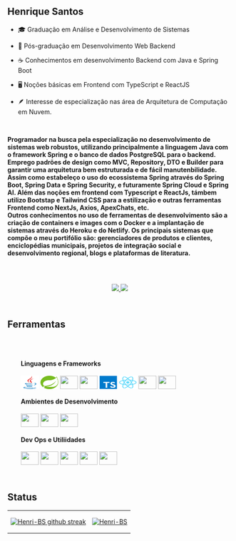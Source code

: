 ## Henrique Santos

- 🎓 Graduação em Análise e Desenvolvimento de Sistemas

- 📜 Pós-graduação em Desenvolvimento Web Backend

- ☕ Conhecimentos em desenvolvimento Backend com Java e Spring Boot

- 🖥️ Noções básicas em Frontend com TypeScript e ReactJS

- 🪶 Interesse de especialização nas área de Arquitetura de Computação em Nuvem.
<br/>

**Programador na busca pela especialização no desenvolvimento de sistemas web robustos, utilizando principalmente a linguagem Java com o framework Spring e o banco de dados PostgreSQL para o backend. 
Emprego padrões de design como MVC, Repository, DTO e Builder para garantir uma arquitetura bem estruturada e de fácil manutenbilidade. 
Assim como estabeleço o uso do ecossistema Spring através do Spring Boot, Spring Data e Spring Security, e futuramente Spring Cloud e Spring AI.
Além das noções em frontend com Typescript e ReactJs, támbem utilizo Bootstap e Tailwind CSS para a estilização e outras ferramentas Frontend como NextJs, Axios, ApexChats, etc.   
Outros conhecimentos no uso de ferramentas de desenvolvimento são a criação de containers e images com o Docker e a implantação de sistemas através do Heroku e do Netlify.
Os principais sistemas que compõe o meu portifólio são: gerenciadores de produtos e clientes, enciclopédias municipais, projetos de integração social e desenvolvimento regional, blogs e plataformas de literatura.**

<br/>

<div align="center" style="padding: 30px; display: inline_block"> 
  <a href = "mailto:hbsantos720@gmail.com"><img src="https://img.shields.io/badge/-Gmail-%23333?style=for-the-badge&logo=gmail&logoColor=white" target="_blank">
  </a>
  <a href="https://www.linkedin.com/in/henrique-b-santos-1758351a3/" target="_blank"><img src="https://img.shields.io/badge/-LinkedIn-%230077B5?style=for-the-badge&logo=linkedin&logoColor=white" target="_blank">
  </a>
</div>

## Ferramentas


<div style="padding: 30px; display: inline_block">
   <h4>Linguagens e Frameworks</h4>
  <img align="center" alt="" height="30" width="40" src="https://raw.githubusercontent.com/devicons/devicon/master/icons/java/java-original.svg"> 
  <img align="center" alt="" height="30" width="40" src="https://raw.githubusercontent.com/devicons/devicon/master/icons/spring/spring-original.svg">
  <img align="center" alt="" height="30" width="40" src="https://cdn.jsdelivr.net/gh/devicons/devicon/icons/postgresql/postgresql-original.svg" />
  <img align="center" alt="" height="30" width="40" src="https://cdn.jsdelivr.net/gh/devicons/devicon/icons/mongodb/mongodb-original.svg" />
  <img align="center" alt="" height="30" width="40" src="https://raw.githubusercontent.com/devicons/devicon/master/icons/typescript/typescript-plain.svg">
  <img align="center" alt="" height="30" width="40" src="https://raw.githubusercontent.com/devicons/devicon/master/icons/react/react-original.svg">
  <img align="center" alt="" height="30" width="40" src="https://cdn.jsdelivr.net/gh/devicons/devicon/icons/bootstrap/bootstrap-original.svg" />
<img align="center" alt="" height="30" width="40" src="https://cdn.jsdelivr.net/gh/devicons/devicon/icons/tailwindcss/tailwindcss-original.svg" />

  <h4> Ambientes de Desenvolvimento </h4>
  <img align="center" alt="" height="30" width="40" src="https://cdn.jsdelivr.net/gh/devicons/devicon/icons/intellij/intellij-original.svg" />
  <img align="center" alt="" height="30" width="40" src="https://cdn.jsdelivr.net/gh/devicons/devicon/icons/vscode/vscode-original.svg" />
  <img align="center" alt="" height="30" width="40" src="https://cdn.jsdelivr.net/gh/devicons/devicon/icons/eclipse/eclipse-original.svg" />

<h4>Dev Ops e Utiliidades</h4>
  <img align="center" alt="" height="30" width="40" src="https://cdn.jsdelivr.net/gh/devicons/devicon/icons/git/git-original.svg" />
  <img align="center" alt="" height="30" width="40" src="https://cdn.jsdelivr.net/gh/devicons/devicon/icons/github/github-original.svg" />
  <img align="center" alt="" height="30" width="40" src="https://cdn.jsdelivr.net/gh/devicons/devicon/icons/maven/maven-original.svg" />
  <img align="center" alt="" height="30" width="40" src="https://cdn.jsdelivr.net/gh/devicons/devicon/icons/docker/docker-original.svg" />
  <img align="center" alt="" height="30" width="40" src="https://cdn.jsdelivr.net/gh/devicons/devicon/icons/postman/postman-original.svg" />
  

  </div>

## Status

<div>
  <table>
    <tr>
      <td>

[![Henri-BS github streak](https://github-readme-streak-stats.herokuapp.com/?user=Henri-BS&theme=tokyonight)](https://github.com/DenverCoder1/github-readme-streak-stats)
      </td>
      <td>
[![Henri-BS](https://github-readme-stats.vercel.app/api/top-langs/?username=Henri-BS&hide=html&layout=compact&theme=tokyonight)](https://github.com/anuraghazra/github-readme-stats)
      </td>
    </tr>
  </table>
 </div>
 
